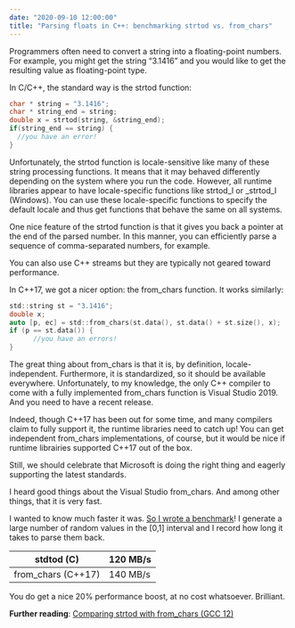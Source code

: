 ```yaml
---
date: "2020-09-10 12:00:00"
title: "Parsing floats in C++: benchmarking strtod vs. from_chars"
---
```




Programmers often need to convert a string into a floating-point numbers. For example, you might get the string &ldquo;3.1416&rdquo; and you would like to get the resulting value as floating-point type.

In C/C++, the standard way is the strtod function:
```C
char * string = "3.1416";
char * string_end = string;
double x = strtod(string, &string_end);
if(string_end == string) {
  //you have an error!
}
```


Unfortunately, the strtod function is locale-sensitive like many of these string processing functions. It means that it may behaved differently depending on the system where you run the code. However, all runtime libraries appear to have locale-specific functions like strtod_l or _strtod_l (Windows). You can use these locale-specific functions to specify the default locale and thus get functions that behave the same on all systems.

One nice feature of the strtod function is that it gives you back a pointer at the end of the parsed number. In this manner, you can efficiently parse a sequence of comma-separated numbers, for example.

You can also use C++ streams but they are typically not geared toward performance.

In C++17, we got a nicer option: the from_chars function. It works similarly:
```C
std::string st = "3.1416";
double x;
auto [p, ec] = std::from_chars(st.data(), st.data() + st.size(), x);
if (p == st.data()) {
      //you have an errors!
}
```


The great thing about from_chars is that it is, by definition, locale-independent. Furthermore, it is standardized, so it should be available everywhere. Unfortunately, to my knowledge, the only C++ compiler to come with a fully implemented from_chars function is Visual Studio 2019. And you need to have a recent release.

Indeed, though C++17 has been out for some time, and many compilers claim to fully support it, the runtime libraries need to catch up! You can get independent from_chars implementations, of course, but it would be nice if runtime librairies supported C++17 out of the box.

Still, we should celebrate that Microsoft is doing the right thing and eagerly supporting the latest standards.

I heard good things about the Visual Studio from_chars. And among other things, that it is very fast.

I wanted to know much faster it was. [So I wrote a benchmark](https://github.com/lemire/Code-used-on-Daniel-Lemire-s-blog/tree/master/2020/09/10)! I generate a large number of random values in the [0,1] interval and I record how long it takes to parse them back.

stdtod (C)               |120 MB/s                 |
-------------------------|-------------------------|
from_chars (C++17)       |140 MB/s                 |


You do get a nice 20% performance boost, at no cost whatsoever. Brilliant.

__Further reading__: [Comparing strtod with from_chars (GCC 12)](/lemire/blog/2022/07/27/comparing-strtod-with-from_chars-gcc-12/)

